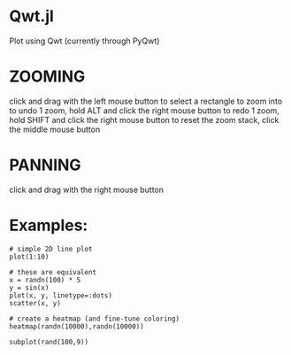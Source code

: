 # Qwt.jl
Plot using Qwt (currently through PyQwt)

# ZOOMING
click and drag with the left mouse button to select a rectangle to zoom into
to undo 1 zoom, hold ALT and click the right mouse button
to redo 1 zoom, hold SHIFT and click the right mouse button
to reset the zoom stack, click the middle mouse button

# PANNING
click and drag with the right mouse button

# Examples:

```
# simple 2D line plot
plot(1:10)

# these are equivalent
x = randn(100) * 5
y = sin(x)
plot(x, y, linetype=:dots)
scatter(x, y)

# create a heatmap (and fine-tune coloring)
heatmap(randn(10000),randn(10000))

subplot(rand(100,9))
```
